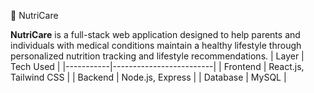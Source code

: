  🥗 NutriCare

**NutriCare** is a full-stack web application designed to help parents and individuals with medical conditions maintain a healthy lifestyle through personalized nutrition tracking and lifestyle recommendations.
| Layer     | Tech Used               |
|-----------|-------------------------|
| Frontend  | React.js, Tailwind CSS  |
| Backend   | Node.js, Express        |
| Database  | MySQL |
